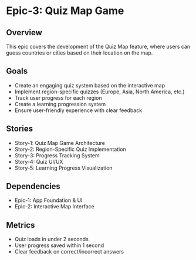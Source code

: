 # Epic-3: Quiz Map Game

## Overview
This epic covers the development of the Quiz Map feature, where users can guess countries or cities based on their location on the map.

## Goals
- Create an engaging quiz system based on the interactive map
- Implement region-specific quizzes (Europe, Asia, North America, etc.)
- Track user progress for each region
- Create a learning progression system
- Ensure user-friendly experience with clear feedback

## Stories
- Story-1: Quiz Map Game Architecture
- Story-2: Region-Specific Quiz Implementation
- Story-3: Progress Tracking System
- Story-4: Quiz UI/UX
- Story-5: Learning Progress Visualization

## Dependencies
- Epic-1: App Foundation & UI
- Epic-2: Interactive Map Interface

## Metrics
- Quiz loads in under 2 seconds
- User progress saved within 1 second
- Clear feedback on correct/incorrect answers